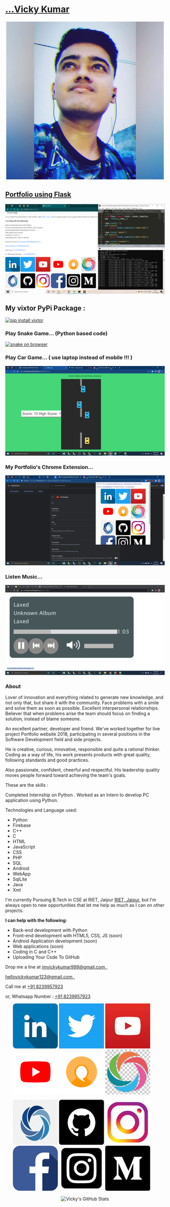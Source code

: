 # [...Vicky Kumar](https://imvickykumar999.github.io/simple-404-template/)

<p align="center" >
<img alt=" Vicky's Profile Photo " src="https://raw.githubusercontent.com/imvickykumar999/Portfolio-oye-vicks/master/image/profile.jpg"></p>

## [Portfolio using Flask](https://github.com/imvickykumar999/Portfolio-using-Flask)
[![flask](https://raw.githubusercontent.com/imvickykumar999/Portfolio-using-Flask/main/screenshot.png)](https://portfoliousingflask.herokuapp.com/contact)

## My vixtor PyPi Package :
[![pip install vixtor](https://raw.githubusercontent.com/imvickykumar999/vixtor/master/screenshot%20vixtor%20version%200.0.3.png)](https://imvickykumar999.github.io/vixtor/)

### Play Snake Game... (Python based code)
[![snake on browser](https://raw.githubusercontent.com/imvickykumar999/Brython/master/2020-09-01%20(1).png)](https://imvickykumar999.github.io/Chrome-Extension/Brython%20Snake/snake.html)

### Play Car Game... ( use laptop instead of mobile !!! )
[![Game](https://raw.githubusercontent.com/imvickykumar999/Traffic-Racer/master/screenshot.png)](https://imvickykumar999.github.io/Traffic-Racer/)

### My Portfolio's Chrome Extension...
[![Chrome Extention](https://raw.githubusercontent.com/imvickykumar999/Oye-Vix/master/Oye-Vix/screenshot.jpg)](https://github.com/imvickykumar999/Chrome-Extension)

### Listen Music...
[![Music Player](https://raw.githubusercontent.com/imvickykumar999/Music-Player/master/2020-08-23%20(1).png)](https://imvickykumar999.github.io/Music-Player/)
 
<html>
<head>
    <meta name="viewport" content="width=device-width, initial-scale=1.0">
    <meta charset="UTF-8">
    <link rel="stylesheet" href="../css/index.css">
</head>

<body>
    <div id="about">
        <h3>About</h3>
            
<div class="description">
            <p>Lover of innovation and everything related to generate new knowledge, and not only that, but share it with the community. Face problems with a smile and solve them as soon as possible. Excellent interpersonal relationships. Believer that when problems arise the team should focus on finding a solution, instead of blame someone.</p>
        </div>

   </div>
   
</body>
</html>

<html>
<head>
    <meta name="viewport" content="width=device-width, initial-scale=1.0">
    <meta charset="UTF-8">
    <link rel="stylesheet" href="../css/index.css">
</head>
<body>
 
  <div class="description">
        
   <p>An excellent partner, developer and friend. We've worked together for live project Portfolio website 2018, participating in several positions in the Software Development field and side projects.</p>
            <p>He is creative, curious, innovative, responsible and quite a rational thinker. Coding as a way of life, his work presents products with great quality, following standards and good practices.</p>
            <p>Also passionate, confident, cheerful and respectful. His leadership quality moves people forward toward achieving the team's goals.</p>
                        
  </div>
  </div>  
</body>
</html>

<html>
<head>
    <meta name="viewport" content="width=device-width, initial-scale=1.0">
    <meta charset="UTF-8">
    <link rel="stylesheet" href="../css/index.css">
</head>
<body>

 <div>

  These are the skills :
        
<p>Completed Internship on Python .
        Worked as an Intern to develop PC application using Python.</p
    <p>Technologies and Language used:</p>
    <ul>
        <li>Python</li>
        <li>Firebase</li>
        <li>C++</li>
        <li>C</li>
        <li>HTML</li>
        <li>JavaScript</li>
        <li>CSS</li>
        <li>PHP</li>
        <li>SQL</li>
        <li>Android</li>
        <li>WebApp</li>
        <li>SqlLite</li>
        <li>Java</li>
        <li>Xml</li>

   </ul>

   <meta name="viewport" content="width=device-width, initial-scale=1.0">
    <meta charset="UTF-8">
    <link rel="stylesheet" href="../css/index.css">

<p>I'm currently Pursuing B.Tech in CSE at RIET, Jaipur <a href="https://www.rietjaipur.ac.in/" target='_blank'>RIET, Jaipur</a>, but I'm always open to new opportunities that let me help as much as I can on other projects.</p>
        <p><strong>I can help with the following:</strong></p>
        <ul class="list-unstyled service-list">
            <li><i class="fa fa-check" aria-hidden="true"></i> Back-end development with Python</li>
            <li><i class="fa fa-check" aria-hidden="true"></i> Front-end development with HTML5, CSS, JS (soon)</li>
            <li><i class="fa fa-check" aria-hidden="true"></i> Android Application development (soon)</li>
            <li><i class="fa fa-check" aria-hidden="true"></i> Web applications (soon)</li>
            <li><i class="fa fa-check" aria-hidden="true"></i> Coding in C and C++ </li>
            <li><i class="fa fa-check" aria-hidden="true"></i> Uploading Your Code To GitHub</li>
        </ul>
        <p>Drop me a line at <a href="mailto:imvickykumar@gmail.com"> imvickykumar999@gmail.com </a>,</p>
        <p><a href="mailto:hellovickykumar123@gmail.com"> hellovickykumar123@gmail.com </a>,</p>
        <p>Call me at <a href="tel:+918239957923"> +91 8239957923 </a></p>
        <p>or, Whatsapp Number : <a href="https://api.whatsapp.com/send?phone=918239957923&text=hi,%20i%20found%20your%20contact%20from%20your%20portfolio%20link&source=&data=&app_absent=" target="_blank"> +91 8239957923 </a></p>
        
   <ul class="social list-inline">
                <p><a href="https://www.linkedin.com/in/vicky-kumar-433542190/" target="_blank"><img src="https://raw.githubusercontent.com/imvickykumar999/Portfolio-oye-vicks/master/image/linkedin.png" style="width:142px;height:142px;"></a>
                <a href="https://twitter.com/Vickyku27424662" target="_blank"><img src="https://raw.githubusercontent.com/imvickykumar999/Portfolio-oye-vicks/master/image/twitter.png" style="width:142px;height:142px;"></a>
                <a href="https://www.youtube.com/channel/UCCCMOhooI8821rauAVZQwbA" target="_blank"><img src="https://raw.githubusercontent.com/imvickykumar999/Portfolio-oye-vicks/master/image/youtube1.png" style="width:142px;height:142px;"></a>
                <a href="https://www.youtube.com/channel/UCWaXTlc-ECnQz4JHKg1KfAw" target="_blank"><img src="https://raw.githubusercontent.com/imvickykumar999/Portfolio-oye-vicks/master/image/youtube2.png" style="width:142px;height:142px;"></a>
                <a href="https://www.yourquote.in/vicky-kumar-bagzz/quotes" target="_blank"><img src="https://raw.githubusercontent.com/imvickykumar999/Portfolio-oye-vicks/master/image/yourquote.png" style="width:142px;height:142px;"></a>
                <a href="https://www.sololearn.com/Profile/8044164/" target="_blank"><img src="https://raw.githubusercontent.com/imvickykumar999/Portfolio-oye-vicks/master/image/sololearn1.png" style="width:142px;height:142px;"></a></p>
                <p><a href="https://www.sololearn.com/Profile/12699769/" target="_blank"><img src="https://raw.githubusercontent.com/imvickykumar999/Portfolio-oye-vicks/master/image/sololearn2.png" style="width:142px;height:142px;"></a>
                <a href="https://github.com/imvickykumar999" target="_blank"><img src="https://raw.githubusercontent.com/imvickykumar999/Portfolio-oye-vicks/master/image/github.png" style="width:142px;height:142px;"></a>
                <a href="https://www.instagram.com/oye.vix/" target="_blank"><img src="https://raw.githubusercontent.com/imvickykumar999/Portfolio-oye-vicks/master/image/instagram1.png" style="width:142px;height:142px;"></a>
                <a href="https://www.facebook.com/Imvickykumar999/" target="_blank"><img src="https://raw.githubusercontent.com/imvickykumar999/Portfolio-oye-vicks/master/image/facebook.png" style="width:142px;height:142px;"></a>
                <a href="https://www.instagram.com/vickykumar2493/" target="_blank"><img src="https://raw.githubusercontent.com/imvickykumar999/Portfolio-oye-vicks/master/image/instagram2.png" style="width:142px;height:142px;"></a>
                <a href="https://medium.com/@imvickykumar999" target="_blank"><img src="https://raw.githubusercontent.com/imvickykumar999/Portfolio-oye-vicks/master/image/medium.png" style="width:142px;height:142px;"></a></p>
            </ul><!--//social-->

<p align="center" >
<img alt="Vicky's GitHub Stats" src="https://github-readme-stats.vercel.app/api?username=imvickykumar999&include_all_commits=true&count_private=true&show_icons=true&theme=tokyonight"></p>

<!--
*imvickykumar999/About-me* is a ✨ special ✨ repository because its `README.md` (this file) appears on my GitHub profile.

Here are some ideas to get you started:

- 🔭 I’m currently working on ...
- 🌱 I’m currently learning ...
- 👯 I’m looking to collaborate on ...
- 🤔 I’m looking for help with ...
- 💬 Ask me about ...
- 📫 How to reach me: ...
- 😄 Pronouns: ...
- ⚡ Fun fact: ...

## Welcome to GitHub Pages

You can use the [editor on GitHub](https://github.com/imvickykumar999/Website-with-Theme/edit/master/README.md) to maintain and preview the content for your website in Markdown files.

Whenever you commit to this repository, GitHub Pages will run [Jekyll](https://jekyllrb.com/) to rebuild the pages in your site, from the content in your Markdown files.

### Markdown

Markdown is a lightweight and easy-to-use syntax for styling your writing. It includes conventions for

```markdown
Syntax highlighted code block

# Header 1
## Header 2
### Header 3

- Bulleted
- List

1. Numbered
2. List

**Bold** and _Italic_ and `Code` text

[Link](url) and ![Image](src)
```

For more details see [GitHub Flavored Markdown](https://guides.github.com/features/mastering-markdown/).

### Jekyll Themes

Your Pages site will use the layout and styles from the Jekyll theme you have selected in your [repository settings](https://github.com/imvickykumar999/Website-with-Theme/settings). The name of this theme is saved in the Jekyll `_config.yml` configuration file.

### Support or Contact

Having trouble with Pages? Check out our [documentation](https://docs.github.com/categories/github-pages-basics/) or [contact support](https://github.com/contact) and we’ll help you sort it out.

-->
